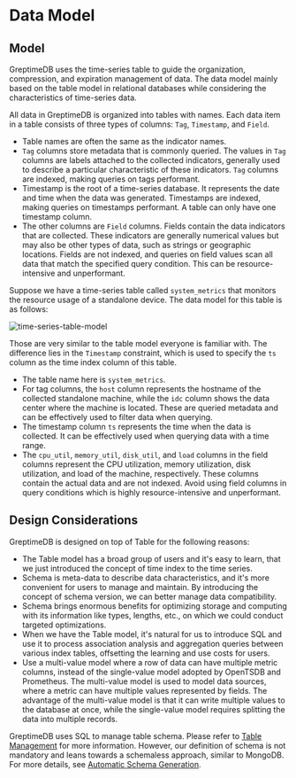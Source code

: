 # Data Model

## Model

GreptimeDB uses the time-series table to guide the organization, compression, and expiration management of data.
The data model mainly based on the table model in relational databases while considering the characteristics of time-series data.

All data in GreptimeDB is organized into tables with names. Each data item in a table consists of three types of columns: `Tag`, `Timestamp`, and `Field`.

- Table names are often the same as the indicator names.
- `Tag` columns store metadata that is commonly queried.
The values in `Tag` columns are labels attached to the collected indicators,
generally used to describe a particular characteristic of these indicators.
`Tag` columns are indexed, making queries on tags performant.
- Timestamp is the root of a time-series database.
It represents the date and time when the data was generated.
Timestamps are indexed, making queries on timestamps performant.
A table can only have one timestamp column.
- The other columns are `Field` columns. 
Fields contain the data indicators that are collected.
These indicators are generally numerical values
but may also be other types of data, such as strings or geographic locations. 
Fields are not indexed,
and queries on field values scan all data that match the specified query condition.
This can be resource-intensive and unperformant.

Suppose we have a time-series table called `system_metrics` that monitors the resource usage of a standalone device. The data model for this table is as follows:

![time-series-table-model](/time-series-table-model.png)

Those are very similar to the table model everyone is familiar with. The difference lies in the `Timestamp` constraint, which is used to specify the `ts` column as the time index column of this table.

- The table name here is `system_metrics`.
- For tag columns, the `host` column represents the hostname of the collected standalone machine,
while the `idc` column shows the data center where the machine is located.
These are queried metadata and can be effectively used to filter data when querying.
- The timestamp column `ts` represents the time when the data is collected.
It can be effectively used when querying data with a time range.
- The `cpu_util`, `memory_util`, `disk_util`, and `load` columns in the field columns represent
the CPU utilization, memory utilization, disk utilization, and load of the machine, respectively.
These columns contain the actual data and are not indexed. Avoid using field columns in query conditions
which is highly resource-intensive and unperformant.

## Design Considerations

GreptimeDB is designed on top of Table for the following reasons:

- The Table model has a broad group of users and it's easy to learn, that we just introduced the concept of time index to the time series.
- Schema is meta-data to describe data characteristics, and it's more convenient for users to manage and maintain. By introducing the concept of schema version, we can better manage data compatibility.
- Schema brings enormous benefits for optimizing storage and computing with its information like types, lengths, etc., on which we could conduct targeted optimizations.
- When we have the Table model, it's natural for us to introduce SQL and use it to process association analysis and aggregation queries between various index tables, offsetting the learning and use costs for users.
- Use a multi-value model where a row of data can have multiple metric columns, 
instead of the single-value model adopted by OpenTSDB and Prometheus. 
The multi-value model is used to model data sources, where a metric can have multiple values represented by fields. 
The advantage of the multi-value model is that it can write multiple values to the database at once, 
while the single-value model requires splitting the data into multiple records.

GreptimeDB uses SQL to manage table schema. Please refer to [Table Management](../table-management.md) for more information. However, our definition of schema is not mandatory and leans towards a schemaless approach, similar to MongoDB. For more details, see [Automatic Schema Generation](../write-data/overview.md#automatic-schema-generation).

